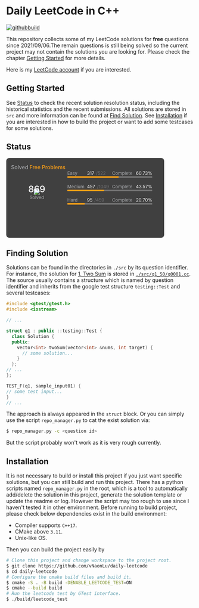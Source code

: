 # Daily LeetCode in C++

[![githubbuild](https://github.com/vNaonLu/Daily_LeetCode/actions/workflows/test.yml/badge.svg)](https://github.com/vNaonLu/Daily_LeetCode/actions)

This repository collects some of my LeetCode solutions for **free** questions since 2021/09/06.The remain questions is still being solved so the current project may not contain the solutions you are looking for. Please check the chapter [Getting Started](#getting-started) for more details.

Here is my [LeetCode account](https://leetcode.com/naon/) if you are interested.


## Getting Started
See [Status](#status) to check the recent solution resolution status, including the historical statistics and the recent submissions.
All solutions are stored in `src` and more information can be found at [Find Solution](#finding-solution).
See [Installation](#installation) if you are interested in how to build the project or want to add some testcases for some solutions.

## Status
<div style="min-height: 186px;height: 186px;width: min-content;padding-top: 1rem;padding-bottom: 0.75rem;background-color: #404040;border-radius: 0.5rem">
   <div style="diplay: flex; flex-direction: row; font-weight: 500; padding-left: 13px; padding-right: 13px">
       <span style="color: #eff2f699;">Solved </span>
       <span style="color: #ffa116;">Free Problems</span>
   </div>
   <div style="margin-left: 2rem;margin-right: 2rem;align-items: center;display: flex;">
      <div style="min-width: 100px;justify-content: center;display: flex;margin-right: 2rem;margin-top: 1.5rem;">
           <div style="z-index: 0;max-width: 100pxmax-height: 100px;position: relative;">
               <img src="/vNaonLu/daily-leetcode/raw/master/assets/progress.svg">
               <div style="text-align: center;position: absolute;transform: translate(-50%, -50%);top: 50%;left: 50%;">
                   <div>
                       <div style="font-size: 24px;font-weight: 500;color: #ffffff;">869</div>
                       <div style="font-size: .75rem;line-height: 1rem;color: #eff2f699;">Solved</div>
                   </div>
               </div>
           </div>
      </div>
      <div style="max-width: 228px;flex-direction: column;display: flex;width: 100%;">
           <div style="margin-top: 0rem;">
              <div style="font-size: .75rem;line-height: 1rem;align-items: flex-end;width: 100%;display: flex;">
                  <div style="width: 53px;color: #eff2f699;">Easy</div>
                  <div style="display: flex;flex: 1 1 0%;align-items: center;">
                      <span style="line-height: 20pxfont-weight: 500font-size: 1rem;margin-right: 5px;color: #ffffff;">317</span>
                      <span style="color: #747474;font-weight: 500font-size: .75remfont-height: 1rem;color: #ebebf54d;">/522</span>
                  </div>
                  <div style="display: inline;">
                      <span>
                          <span style="color: #eff2f699;">Complete</span>
                          <span style="margin-left: 0.375rem;color: #ffffff;">60.73%</span>
                      </span>
                  </div>
              </div>
              <div style="border-radius: 9999px;width: 228px;height: 0.25rem;position: relative;">
                  <div style="background-color: #747474;width: 100%;height: 100%;position: absolute;"></div>
                  <div style="background-color: #ffa116;width: 60.7280%;height: 100%;position: absolute;border-radius: 9999px;"></div>
              </div>
           </div>
           <div style="margin-top: 1rem;">
              <div style="font-size: .75rem;line-height: 1rem;align-items: flex-end;width: 100%;display: flex;">
                  <div style="width: 53px;color: #eff2f699;">Medium</div>
                  <div style="display: flex;flex: 1 1 0%;align-items: center;">
                      <span style="line-height: 20pxfont-weight: 500font-size: 1rem;margin-right: 5px;color: #ffffff;">457</span>
                      <span style="color: #747474;font-weight: 500font-size: .75remfont-height: 1rem;color: #ebebf54d;">/1049</span>
                  </div>
                  <div style="display: inline;">
                      <span>
                          <span style="color: #eff2f699;">Complete</span>
                          <span style="margin-left: 0.375rem;color: #ffffff;">43.57%</span>
                      </span>
                  </div>
              </div>
              <div style="border-radius: 9999px;width: 228px;height: 0.25rem;position: relative;">
                  <div style="background-color: #747474;width: 100%;height: 100%;position: absolute;"></div>
                  <div style="background-color: #ffa116;width: 43.5653%;height: 100%;position: absolute;border-radius: 9999px;"></div>
              </div>
           </div>
           <div style="margin-top: 1rem;">
              <div style="font-size: .75rem;line-height: 1rem;align-items: flex-end;width: 100%;display: flex;">
                  <div style="width: 53px;color: #eff2f699;">Hard</div>
                  <div style="display: flex;flex: 1 1 0%;align-items: center;">
                      <span style="line-height: 20pxfont-weight: 500font-size: 1rem;margin-right: 5px;color: #ffffff;">95</span>
                      <span style="color: #747474;font-weight: 500font-size: .75remfont-height: 1rem;color: #ebebf54d;">/459</span>
                  </div>
                  <div style="display: inline;">
                      <span>
                          <span style="color: #eff2f699;">Complete</span>
                          <span style="margin-left: 0.375rem;color: #ffffff;">20.70%</span>
                      </span>
                  </div>
              </div>
              <div style="border-radius: 9999px;width: 228px;height: 0.25rem;position: relative;">
                  <div style="background-color: #747474;width: 100%;height: 100%;position: absolute;"></div>
                  <div style="background-color: #ffa116;width: 20.6972%;height: 100%;position: absolute;border-radius: 9999px;"></div>
              </div>
           </div>
      </div>
   </div>
</div>

## Finding Solution
Solutions can be found in the directories in `./src` by its question identifier. For instance, the solution for [1. Two Sum](https://leetcode.com/problems/two-sum/) is stored in [`./src/q1_50/q0001.cc`](./src/q1_50/q0001.cc). The source usually contains a structure which is named by question identifier and inherits from the google test structure `testing::Test` and several testcases:
```cpp
#include <gtest/gtest.h>
#include <iostream>

// ...

struct q1 : public ::testing::Test {
  class Solution {
  public:
    vector<int> twoSum(vector<int> &nums, int target) {
      // some solution...
    }
  };
// ...
};

TEST_F(q1, sample_input01) {
// some test input...
}
// ...
```
The approach is always appeared in the `struct` block. Or you can simply use the script `repo_manager.py` to cat the exist solution via:
```sh
$ repo_manager.py -c <question id>
```
But the script probably won't work as it is very rough currently.

## Installation
It is not necessary to build or install this project if you just want specific solutions, but you can still build and run this project. There has a python scripts named `repo_manager.py` in the root, which is a tool to automatically add/delete the solution in this project, generate the solution template or update the readme or log. However the script may too rough to use since I haven't tested it in other environment.
Before running to build project, please check below dependencies exist in the build environment:
 - Compiler supports `C++17`.
 - CMake above `3.11`.
 - Unix-like OS.

Then you can build the project easily by

``` sh
# Clone this project and change workspace to the project root.
$ git clone https://github.com/vNaonLu/daily-leetcode
$ cd daily-leetcode
# Configure the cmake build files and build it.
$ cmake -S . -B build -DENABLE_LEETCODE_TEST=ON
$ cmake --build build
# Run the leetcode test by GTest interface.
$ ./build/leetcode_test
```
